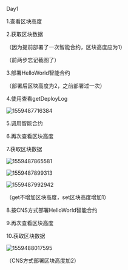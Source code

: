 Day1

1.查看区块高度

2.获取区块数据

（因为提前部署了一次智能合约，区块高度应为1）

（前两步忘记截图了）

3.部署HelloWorld智能合约

（部署后区块高度为2，之前部署过一次）

4.使用查看getDeployLog

![1559487716384](C:\Users\黄子凯\AppData\Roaming\Typora\typora-user-images\1559487716384.png)

5.调用智能合约

6.再次查看区块高度

7.获取区块数据

![1559487865581](C:\Users\黄子凯\AppData\Roaming\Typora\typora-user-images\1559487865581.png)

![1559487899313](C:\Users\黄子凯\AppData\Roaming\Typora\typora-user-images\1559487899313.png)

![1559487992942](C:\Users\黄子凯\AppData\Roaming\Typora\typora-user-images\1559487992942.png)

（get不增加区块高度，set区块高度增加1）

8.按CNS方式部署HelloWorld智能合约

9.再次查看区块高度

10.获取区块数据

![1559488017595](C:\Users\黄子凯\AppData\Roaming\Typora\typora-user-images\1559488017595.png)

（CNS方式部署区块高度加2）